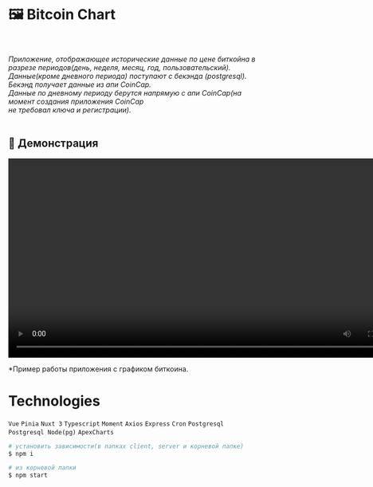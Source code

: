 # 🖼 Bitcoin Chart
<br /><br />
_Приложение, отображающее исторические данные по цене биткойна в разрезе периодов(день, неделя, месяц, год, пользовательский).<br />
Данные(кроме дневного периода) поступают с бекэнда (postgresql). Бекэнд получает данные из апи CoinCap.<br />
Данные по дневному периоду берутся напрямую с апи CoinCap(на момент создания приложения CoinCap <br />
не требовал ключа и регистрации)._<br /><br />

## 🎥 Демонстрация

<video src="media/demo.webm" width="800" controls></video>

*Пример работы приложения с графиком биткоина.

# Technologies
```Vue```
```Pinia```
```Nuxt 3```
```Typescript```
```Moment```
```Axios```
```Express```
```Cron```
```Postgresql```
```Postgresql Node(pg)```
```ApexCharts```

```bash
# установить зависимости(в папках client, server и корневой папке)
$ npm i

# из корневой папки
$ npm start